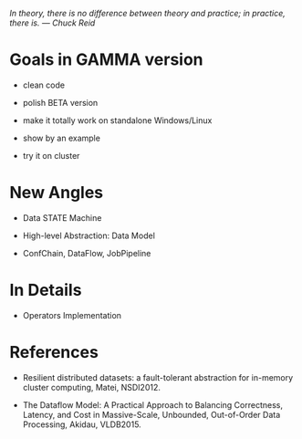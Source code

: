 *In theory, there is no difference between theory and practice; in practice, there is. — Chuck Reid*

# Goals in GAMMA version

* clean code

* polish BETA version

* make it totally work on standalone Windows/Linux

* show by an example

* try it on cluster

# New Angles

* Data STATE Machine

* High-level Abstraction: Data Model

* ConfChain, DataFlow, JobPipeline

# In Details

* Operators Implementation

# References

* Resilient distributed datasets: a fault-tolerant abstraction for in-memory cluster computing, Matei, NSDI2012.

* The Dataflow Model: A Practical Approach to Balancing Correctness, Latency, and Cost in Massive-Scale, Unbounded, Out-of-Order Data Processing, Akidau, VLDB2015.
